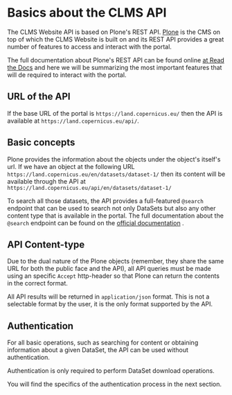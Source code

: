 # Basics about the CLMS API

The CLMS Website API is based on Plone's REST API. [Plone](https://plone.org) is the CMS on top of which
the CLMS Website is built on and its REST API provides a great number of features to access and interact
with the portal.

The full documentation about Plone's REST API can be found online [at Read the Docs](https://plonerestapi.readthedocs.io/en/latest/)
and here we will be summarizing the most important features that will de required to interact with the portal.

## URL of the API

If the base URL of the portal is `https://land.copernicus.eu/` then the API is available at `https://land.copernicus.eu/api/`.

## Basic concepts

Plone provides the information about the objects under the object's itself's url. If we have an object at the following URL `https://land.copernicus.eu/en/datasets/dataset-1/` then its content will be available through the API at `https://land.copernicus.eu/api/en/datasets/dataset-1/`

To search all those datasets, the API provides a full-featured `@search` endpoint that can be used to search not only DataSets but also
any other content type that is available in the portal. The full documentation about the `@search` endpoint can be found on the [official documentation](https://plonerestapi.readthedocs.io/en/latest/endpoints/searching.html) .

## API Content-type

Due to the dual nature of the Plone objects (remember, they share the same URL for both the public face and the API), all API queries must be made
using an specific `Accept` http-header so that Plone can return the contents in the correct format.

All API results will be returned in `application/json` format. This is not a selectable format by the user, it is the only format supported by the API.

## Authentication

For all basic operations, such as searching for content or obtaining information about a given DataSet, the API can be used without authentication.

Authentication is only required to perform DataSet download operations.

You will find the specifics of the authentication process in the next section.
